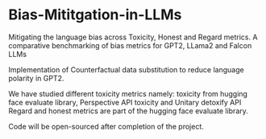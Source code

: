 # Bias-Mititgation-in-LLMs
Mitigating the language bias across Toxicity, Honest and Regard metrics. A comparative  benchmarking of bias metrics for GPT2, LLama2 and Falcon LLMs

Implementation of Counterfactual data substitution to reduce language polarity in GPT2. 

We have studied different toxicity metrics namely: toxicity from hugging face evaluate library, Perspective API toxicity and Unitary detoxify API
Regard and honest metrics are part of the hugging face evaluate library.

Code will be open-sourced after completion of the project.
